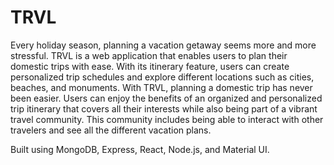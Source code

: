# TRVL
Every holiday season, planning a vacation getaway seems more and more stressful. TRVL is a web application that enables users to plan their domestic trips with ease. With its itinerary feature, users can create personalized trip schedules and explore different locations such as cities, beaches, and monuments. With TRVL, planning a domestic trip has never been easier. Users can enjoy the benefits of an organized and personalized trip itinerary that covers all their interests while also being part of a vibrant travel community. This community includes being able to interact with other travelers and see all the different vacation plans.

Built using MongoDB, Express, React, Node.js, and Material UI.
